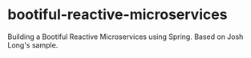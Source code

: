 # bootiful-reactive-microservices
Building a Bootiful Reactive Microservices using Spring. Based on Josh Long's sample.
